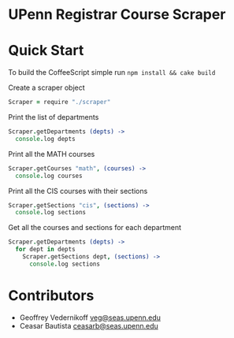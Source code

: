 UPenn Registrar Course Scraper
================

# Quick Start

To build the CoffeeScript simple run `npm install && cake build`

Create a scraper object
``` coffeescript
Scraper = require "./scraper"
```

Print the list of departments
``` coffeescript
Scraper.getDepartments (depts) ->
  console.log depts
```

Print all the MATH courses
``` coffeescript
Scraper.getCourses "math", (courses) ->
  console.log courses
```

Print all the CIS courses with their sections
``` coffeescript
Scraper.getSections "cis", (sections) ->
  console.log sections
```

Get all the courses and sections for each department
``` coffeescript
Scraper.getDepartments (depts) ->
  for dept in depts
    Scraper.getSections dept, (sections) ->
      console.log sections
```

# Contributors

- Geoffrey Vedernikoff <veg@seas.upenn.edu>
- Ceasar Bautista <ceasarb@seas.upenn.edu>
